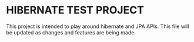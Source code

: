 # HIBERNATE TEST PROJECT

This project is intended to play around hibernate and JPA APIs.
This file will be updated as changes and features are being made.